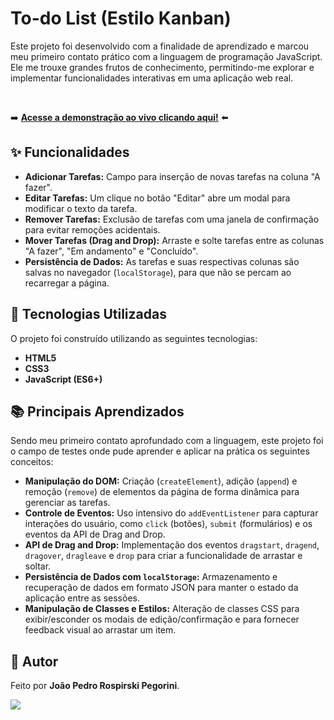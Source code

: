 # To-do List (Estilo Kanban)

Este projeto foi desenvolvido com a finalidade de aprendizado e marcou meu primeiro contato prático com a linguagem de programação JavaScript. Ele me trouxe grandes frutos de conhecimento, permitindo-me explorar e implementar funcionalidades interativas em uma aplicação web real.

<br>

➡️ **[Acesse a demonstração ao vivo clicando aqui!](https://jprospirski.github.io/To-do-List/)** ⬅️
<br>

## ✨ Funcionalidades

* **Adicionar Tarefas:** Campo para inserção de novas tarefas na coluna "A fazer".
* **Editar Tarefas:** Um clique no botão "Editar" abre um modal para modificar o texto da tarefa.
* **Remover Tarefas:** Exclusão de tarefas com uma janela de confirmação para evitar remoções acidentais.
* **Mover Tarefas (Drag and Drop):** Arraste e solte tarefas entre as colunas "A fazer", "Em andamento" e "Concluído".
* **Persistência de Dados:** As tarefas e suas respectivas colunas são salvas no navegador (`localStorage`), para que não se percam ao recarregar a página.

## 🚀 Tecnologias Utilizadas

O projeto foi construído utilizando as seguintes tecnologias:

* **HTML5**
* **CSS3**
* **JavaScript (ES6+)**

## 📚 Principais Aprendizados

Sendo meu primeiro contato aprofundado com a linguagem, este projeto foi o campo de testes onde pude aprender e aplicar na prática os seguintes conceitos:

* **Manipulação do DOM:** Criação (`createElement`), adição (`append`) e remoção (`remove`) de elementos da página de forma dinâmica para gerenciar as tarefas.
* **Controle de Eventos:** Uso intensivo do `addEventListener` para capturar interações do usuário, como `click` (botões), `submit` (formulários) e os eventos da API de Drag and Drop.
* **API de Drag and Drop:** Implementação dos eventos `dragstart`, `dragend`, `dragover`, `dragleave` e `drop` para criar a funcionalidade de arrastar e soltar.
* **Persistência de Dados com `localStorage`:** Armazenamento e recuperação de dados em formato JSON para manter o estado da aplicação entre as sessões.
* **Manipulação de Classes e Estilos:** Alteração de classes CSS para exibir/esconder os modais de edição/confirmação e para fornecer feedback visual ao arrastar um item.

## 👤 Autor

Feito por **João Pedro Rospirski Pegorini**.

[<img src="https://img.shields.io/badge/linkedin-%230077B5.svg?&style=for-the-badge&logo=linkedin&logoColor=white" />](https://www.linkedin.com/in/rospirski/)

